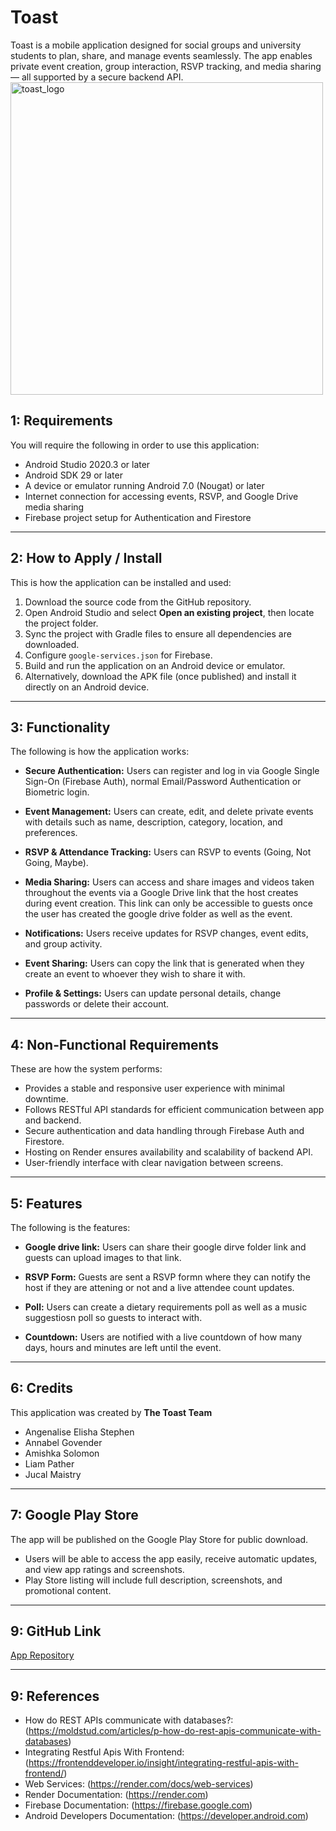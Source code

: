 # Toast
Toast is a mobile application designed for social groups and university students to plan, share, and manage events seamlessly. The app enables private event creation, group interaction, RSVP tracking, and media sharing — all supported by a secure backend API.
<img width="500" height="500" alt="toast_logo" src="https://github.com/user-attachments/assets/c74a8818-1795-472a-84e8-6cc9c2aaa498" />


## 1: Requirements

You will require the following in order to use this application:

* Android Studio 2020.3 or later
* Android SDK 29 or later
* A device or emulator running Android 7.0 (Nougat) or later
* Internet connection for accessing events, RSVP, and Google Drive media sharing
* Firebase project setup for Authentication and Firestore

---

## 2: How to Apply / Install

This is how the application can be installed and used:

1. Download the source code from the GitHub repository.
2. Open Android Studio and select **Open an existing project**, then locate the project folder.
3. Sync the project with Gradle files to ensure all dependencies are downloaded.
4. Configure `google-services.json` for Firebase.
5. Build and run the application on an Android device or emulator.
6. Alternatively, download the APK file (once published) and install it directly on an Android device.

---

## 3: Functionality

The following is how the application works:

* **Secure Authentication:**
  Users can register and log in via Google Single Sign-On (Firebase Auth), normal Email/Password Authentication or Biometric login.

* **Event Management:**
  Users can create, edit, and delete private events with details such as name, description, category, location, and preferences.

* **RSVP & Attendance Tracking:**
  Users can RSVP to events (Going, Not Going, Maybe).

* **Media Sharing:**
  Users can access and share images and videos taken throughout the events via a Google Drive link that the host creates during event creation. This link can only be accessible to guests once the user has created the google drive folder as well as the event. 

* **Notifications:**
  Users receive updates for RSVP changes, event edits, and group activity.

* **Event Sharing:**
  Users can copy the link that is generated when they create an event to whoever they wish to share it with. 

* **Profile & Settings:**
  Users can update personal details, change passwords or delete their account.

---

## 4: Non-Functional Requirements

These are how the system performs:

* Provides a stable and responsive user experience with minimal downtime.
* Follows RESTful API standards for efficient communication between app and backend.
* Secure authentication and data handling through Firebase Auth and Firestore.
* Hosting on Render ensures availability and scalability of backend API.
* User-friendly interface with clear navigation between screens.

---

## 5: Features

The following is the features:

* **Google drive link:**
  Users can share their google dirve folder link and guests can upload images to that link.

* **RSVP Form:**
  Guests are sent a RSVP formn where they can notify the host if they are attening or not and a live attendee count updates.

* **Poll:**
  Users can create a dietary requirements poll as well as a music suggestiosn poll so guests to interact with.

* **Countdown:**
  Users are notified with a live countdown of how many days, hours and minutes are left until the event. 

---

## 6: Credits

This application was created by **The Toast Team**

* Angenalise Elisha Stephen
* Annabel Govender
* Amishka Solomon
* Liam Pather
* Jucal Maistry

---

## 7: Google Play Store

The app will be published on the Google Play Store for public download.

* Users will be able to access the app easily, receive automatic updates, and view app ratings and screenshots.
* Play Store listing will include full description, screenshots, and promotional content.

---

## 9: GitHub Link
[App Repository](https://github.com/ST10291541/Technovate)

---

## 9: References

* How do REST APIs communicate with databases?: (https://moldstud.com/articles/p-how-do-rest-apis-communicate-with-databases)
* Integrating Restful Apis With Frontend: (https://frontenddeveloper.io/insight/integrating-restful-apis-with-frontend/)
* Web Services: (https://render.com/docs/web-services)
* Render Documentation: (https://render.com)
* Firebase Documentation: (https://firebase.google.com)
* Android Developers Documentation: (https://developer.android.com)

